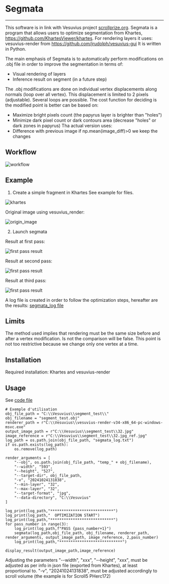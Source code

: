 # Segmata
------------------------
This software is in link with Vesuvius project [scrollprize.org](https://scrollprize.org/).
Segmata is a program that allows users to optimize segmentation from Khartes, https://github.com/KhartesViewer/khartes.
For rendering layers it uses: vesuvius-render from https://github.com/jrudolph/vesuvius-gui
It is written in Python.

The main emphasis of Segmata is to automatically perform modifications on .obj file in order to improve the segmentation in terms of:
- Visual rendering of layers
- Inference result on segment (in a future step)

The .obj modifications are done on individual vertex displacements along normals (loop over all vertex). This displacement is limited to 2 pixels (adjustable).
Several loops are possible.
The cost function for deciding is the modified point is better can be based on:
- Maximize bright pixels count (the papyrus layer is brighter than "holes")
- Minimize dark pixel count or dark contours area (decrease "holes" or dark zones in papyrus)
Tha actual version uses:
- Difference with previous image if np.mean(image_diff)>0 we keep the changes

## Workflow

![workflow](images/segmata_workflow.jpg)


## Example
1. Create a simple fragment in Khartes
See example for files.

![khartes](example/khartes_view.jpg)


Original image using vesuvius_render:

![origin_image](example/32.jpg_originale.jpg)

2. Launch segmata

Result at first pass:

![first pass result](example/32.jpg_pass1.jpg)

Result at second pass:

![first pass result](example/32.jpg_pass2.jpg)

Result at third pass:

![first pass result](example/32.jpg_pass3.jpg)

A log file is created in order to follow the optimization steps, hereafter are the results:
[segmata_log file](example/segmata_log.txt)

## Limits

The method used implies that rendering must be the same size before and after a vertex modification.
Is not the comparison will be false.
This point is not too restrictive because we change only one vertex at a time.


## Installation

Required installation: Khartes and vesuvius-render

## Usage
See [code file](code/optimizer_4.py)
```
# Exemple d'utilisation
obj_file_path = "C:\\Vesuvius\\segment_test\\"
obj_filename = "segment_test.obj"
renderer_path = r"C:\\Vesuvius\\vesuvius-render-v34-x86_64-pc-windows-msvc.exe"
output_image_path = r"C:\\Vesuvius\\segment_test\\32.jpg"
image_reference = r"C:\\Vesuvius\\segment_test\\32.jpg_ref.jpg"
log_path = os.path.join(obj_file_path, "segmata_log.txt")
if os.path.exists(log_path):
    os.remove(log_path)

render_arguments = [
    "--obj", os.path.join(obj_file_path, "temp_" + obj_filename),
    "--width", "593",
    "--height", "527",
    "--target-dir", obj_file_path,
    "-v", "20241024131838",
    "--min-layer", "32",
    "--max-layer", "32",
    "--target-format", "jpg",
    "--data-directory", "C:\\Vesuvius"
]

log_print(log_path,"****************************")
log_print(log_path,"  OPTIMIZATION START")
log_print(log_path,"****************************")
for pass_number in range(3):
    log_print(log_path,f"PASS {pass_number+1}")
    segmata(log_path,obj_file_path, obj_filename, renderer_path, render_arguments, output_image_path, image_reference, 2,pass_number)
    log_print(log_path,"****************************")

display_result(output_image_path,image_reference)
```

Adjusting the parameters
"--width", "xxx", "--height", "xxx", must be adjusted as per info in json file (exported from Khartes), at least proportional to.
"-v", "20241024131838", must be adjusted accordingly to scroll volume (the example is for Scroll5 PHerc172)
